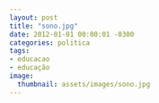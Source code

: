 ```yaml
---
layout: post
title: "sono.jpg"
date: 2012-01-01 00:00:01 -0300
categories: politica
tags:
- educacao
- educação
image: 
  thumbnail: assets/images/sono.jpg
---
```

